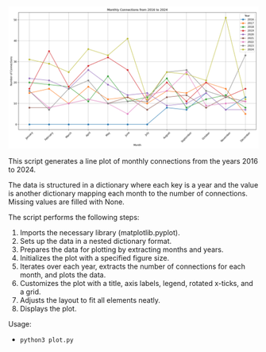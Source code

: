 ![Alt text](/pic.png)

This script generates a line plot of monthly connections from the years 2016 to 2024.

The data is structured in a dictionary where each key is a year and the value is another dictionary
mapping each month to the number of connections. Missing values are filled with None.

The script performs the following steps:
1. Imports the necessary library (matplotlib.pyplot).
2. Sets up the data in a nested dictionary format.
3. Prepares the data for plotting by extracting months and years.
4. Initializes the plot with a specified figure size.
5. Iterates over each year, extracts the number of connections for each month, and plots the data.
6. Customizes the plot with a title, axis labels, legend, rotated x-ticks, and a grid.
7. Adjusts the layout to fit all elements neatly.
8. Displays the plot.


Usage:
- `python3 plot.py`